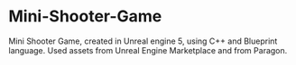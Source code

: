# Mini-Shooter-Game
Mini Shooter Game, created in Unreal engine 5, using C++ and Blueprint language. Used assets from Unreal Engine Marketplace and from Paragon.
